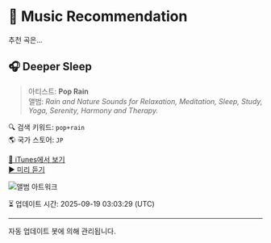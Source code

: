 
# 🎵 Music Recommendation

추천 곡은...

## 🎧 Deeper Sleep  
> 아티스트: **Pop Rain**  
> 앨범: _Rain and Nature Sounds for Relaxation, Meditation, Sleep, Study, Yoga, Serenity, Harmony and Therapy._  

🔍 검색 키워드: `pop+rain`  
🌎 국가 스토어: `JP`

[🔗 iTunes에서 보기](https://music.apple.com/jp/album/deeper-sleep/1038504469?i=1038504479&uo=4)  
[▶️ 미리 듣기](https://audio-ssl.itunes.apple.com/itunes-assets/AudioPreview125/v4/d1/4c/3a/d14c3ae4-d497-a546-58b3-0e0a4d20cf27/mzaf_3831101119921559025.plus.aac.p.m4a)

![앨범 아트워크](https://is1-ssl.mzstatic.com/image/thumb/Music124/v4/41/42/b6/4142b67d-d058-7e02-e7b3-ba445a320e39/mzm.eblmhqec.jpg/100x100bb.jpg)

⏳ 업데이트 시간: 2025-09-19 03:03:29 (UTC)

---
자동 업데이트 봇에 의해 관리됩니다.
